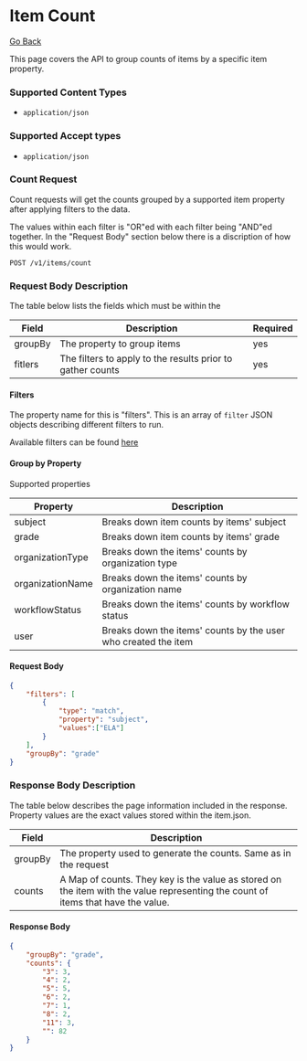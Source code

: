 # Item Count

[Go Back](Item_Search_Service_API.md)

This page covers the API to group counts of items by a specific item property.

### Supported Content Types

* `application/json`

### Supported Accept types

* `application/json`

### Count Request

Count requests will get the counts grouped by a supported item property after applying filters to the data.  

The values within each filter is "OR"ed with each filter being "AND"ed together.  In the "Request Body" section below there is a discription of how this would work.

`POST /v1/items/count`

### Request Body Description

The table below lists the fields which must be within the 

| Field | Description | Required | 
| -------- | ----------- | -------- |
| groupBy   | The property to group items | yes
| fitlers | The filters to apply to the results prior to gather counts| yes

#### Filters

The property name for this is "filters".  This is an array of `filter` JSON objects describing different filters to run.

Available filters can be found [here](Filters.md)

#### Group by Property

Supported properties

| Property | Description | 
| -------- | ----------- |
| subject | Breaks down item counts by items' subject |
| grade | Breaks down item counts by items' grade | 
| organizationType | Breaks down the items' counts by organization type |
| organizationName | Breaks down the items' counts by organization name |
| workflowStatus | Breaks down the items' counts by workflow status |
| user | Breaks down the items' counts by the user who created the item |

#### Request Body
```json
{
	"filters": [
		{
            "type": "match",
            "property": "subject",
            "values":["ELA"]
        }
	],
	"groupBy": "grade"
}
```

### Response Body Description

The table below describes the page information included in the response.  Property values are the exact values stored within the item.json.  

| Field | Description | 
| -------- | ----------- | 
| groupBy | The property used to generate the counts.  Same as in the request |
| counts | A Map of counts.  They key is the value as stored on the item with the value representing the count of items that have the value. |

#### Response Body
```json
{
    "groupBy": "grade",
    "counts": {
        "3": 3,
        "4": 2,
        "5": 5,
        "6": 2,
        "7": 1,
        "8": 2,
        "11": 3,
        "": 82
    }
}
```

